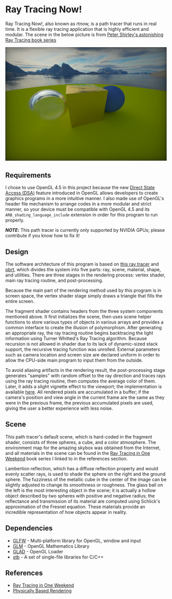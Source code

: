 # Ray Tracing Now!
Ray Tracing Now!, also known as rtnow, is a path tracer that runs in real time. It is a flexible ray tracing application that is highly efficient and modular. The scene in the below picture is from [Peter Shirley's astonishing Ray Tracing book series](https://raytracing.github.io/)

![cover](images/cover.png) 

## Requirements
I chose to use OpenGL 4.5 in this project because the new [Direct State Access (DSA)](https://www.khronos.org/opengl/wiki/Direct_State_Access) feature introduced in OpenGL allows developers to create graphics programs in a more intuitive manner. I also made use of OpenGL's header file mechanism to arrange codes in a more modular and strict manner, so your device must be compatible with OpenGL 4.5 and its `ARB_shading_language_include` extension in order for this program to run properly.

**_NOTE_:** This path tracer is currently only supported by NVIDIA GPUs; please contribute if you know how to fix it!

## Design
The software architecture of this program is based on [this ray tracer](https://github.com/RayTracing/raytracing.github.io) and [pbrt](https://github.com/mmp/pbrt-v3), which divides the system into five parts: ray, scene, material, shape, and utilities. There are three stages in the rendering process: vertex shader, main ray tracing routine, and post-processing.

Because the main part of the rendering method used by this program is in screen space, the vertex shader stage simply draws a triangle that fills the entire screen.

The fragment shader contains headers from the three system components mentioned above. It first initializes the scene, then uses scene helper functions to store various types of objects in various arrays and provides a common interface to create the illusion of polymorphism. After generating an appropriate ray, the ray tracing routine begins backtracing the light information using Turner Whitted's Ray Tracing algorithm. Because recursion is not allowed in shader due to its lack of dynamic-sized stack support, the recursive tracing function was unrolled. External parameters such as camera location and screen size are declared uniform in order to allow the CPU-side main program to input them from the outside.

To avoid aliasing artifacts in the rendering result, the post-processing stage generates "samples" with random offset to the ray direction and traces rays using the ray tracing routine, then computes the average color of them. Later, it adds a slight vignette effect to the viewport; the implementation is available [here](https://www.shadertoy.com/view/lsKSWR). All rendered pixels are accumulated in a buffer; if the camera's position and view angle in the current frame are the same as they were in the previous frame, the previous accumulated pixels are used, giving the user a better experience with less noise.

## Scene
This path tracer's default scene, which is hard-coded in the fragment shader, consists of three spheres, a cube, and a color atmosphere. The environment map for the amazing skybox was obtained from the Internet, and all materials in the scene can be found in the [Ray Tracing in One Weekend](https://raytracing.github.io/) book series I linked to in the references section.

Lambertion reflection, which has a diffuse reflection property and would evenly scatter rays, is used to shade the sphere on the right and the ground sphere. The fuzziness of the metallic cube in the center of the image can be slightly adjusted to change its smoothness or roughness. The glass ball on the left is the most interesting object in the scene; it is actually a hollow object described by two spheres with positive and negative radius; the reflectance and transmission of its material are computed using Schlick's approximation of the Fresnel equation. These materials provide an incredible representation of how objects appear in reality.

## Dependencies
* [GLFW](https://github.com/glfw/glfw) - Multi-platform library for OpenGL, window and input 
* [GLM](https://github.com/g-truc/glm) - OpenGL Mathematics Library
* [GLAD](https://github.com/Dav1dde/glad) - OpenGL Loader
* [stb](https://github.com/nothings/stb) - A set of single-file libraries for C/C++

## References
* [Ray Tracing in One Weekend](https://raytracing.github.io/)
* [Physically Based Rendering](https://pbrt.org/)